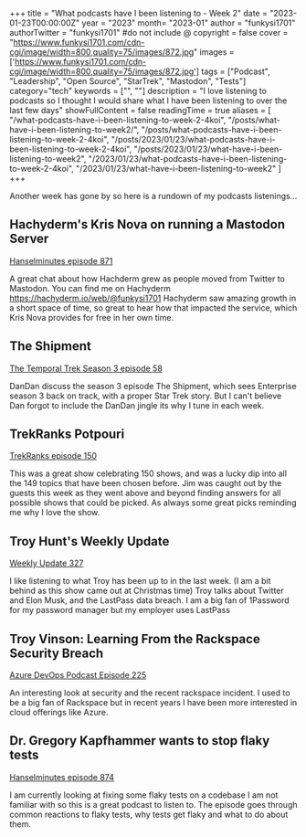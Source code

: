 +++
title = "What podcasts have I been listening to - Week 2"
date = "2023-01-23T00:00:00Z"
year = "2023"
month= "2023-01"
author = "funkysi1701"
authorTwitter = "funkysi1701" #do not include @
copyright = false
cover = "https://www.funkysi1701.com/cdn-cgi/image/width=800,quality=75/images/872.jpg"
images = ['https://www.funkysi1701.com/cdn-cgi/image/width=800,quality=75/images/872.jpg']
tags = ["Podcast", "Leadership", "Open Source", "StarTrek", "Mastodon", "Tests"]
category="tech"
keywords = ["", ""]
description = "I love listening to podcasts so I thought I would share what I have been listening to over the last few days"
showFullContent = false
readingTime = true
aliases = [
    "/what-podcasts-have-i-been-listening-to-week-2-4koi",
    "/posts/what-have-i-been-listening-to-week2/",
    "/posts/what-podcasts-have-i-been-listening-to-week-2-4koi",
    "/posts/2023/01/23/what-podcasts-have-i-been-listening-to-week-2-4koi",
    "/posts/2023/01/23/what-have-i-been-listening-to-week2",
    "/2023/01/23/what-podcasts-have-i-been-listening-to-week-2-4koi",
    "/2023/01/23/what-have-i-been-listening-to-week2"
]
+++

Another week has gone by so here is a rundown of my podcasts listenings...

## Hachyderm's Kris Nova on running a Mastodon Server

[Hanselminutes episode 871](https://hanselminutes.com/872/hachyderms-kris-nova-on-running-a-mastodon-server)

A great chat about how Hachderm grew as people moved from Twitter to Mastodon. You can find me on Hachyderm https://hachyderm.io/web/@funkysi1701 Hachyderm saw amazing growth in a short space of time, so great to hear how that impacted the service, which Kris Nova provides for free in her own time.

## The Shipment

[The Temporal Trek Season 3 episode 58](https://podcasts.apple.com/gb/podcast/the-temporal-trek-podcast-season-3-episode-59-the-shipment/id1499160640?i=1000591042656)

DanDan discuss the season 3 episode The Shipment, which sees Enterprise season 3 back on track, with a proper Star Trek story. But I can't believe Dan forgot to include the DanDan jingle its why I tune in each week.

## TrekRanks Potpouri

[TrekRanks episode 150](https://www.trekranks.com/trekranks-podcast)

This was a great show celebrating 150 shows, and was a lucky dip into all the 149 topics that have been chosen before. Jim was caught out by the guests this week as they went above and beyond finding answers for all possible shows that could be picked. As always some great picks reminding me why I love the show.

## Troy Hunt's Weekly Update

[Weekly Update 327](https://www.troyhunt.com/weekly-update-327/)

I like listening to what Troy has been up to in the last week. (I am a bit behind as this show came out at Christmas time) Troy talks about Twitter and Elon Musk, and the LastPass data breach. I am a big fan of 1Password for my password manager but my employer uses LastPass

## Troy Vinson: Learning From the Rackspace Security Breach 

[Azure DevOps Podcast Episode 225](https://www.youtube.com/watch?v=MsK5zaUogJ4)

An interesting look at security and the recent rackspace incident. I used to be a big fan of Rackspace but in recent years I have been more interested in cloud offerings like Azure.

## Dr. Gregory Kapfhammer wants to stop flaky tests

[Hanselminutes episode 874](https://hanselminutes.com/874/dr-gregory-kapfhammer-wants-to-stop-flaky-tests)

I am currently looking at fixing some flaky tests on a codebase I am not familiar with so this is a great podcast to listen to. The episode goes through common reactions to flaky tests, why tests get flaky and what to do about them.
